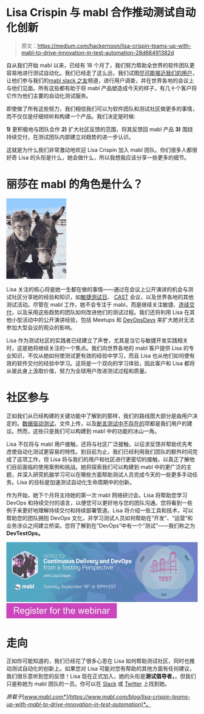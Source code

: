 # Lisa Crispin 与 mabl 合作推动测试自动化创新

> 原文：<https://medium.com/hackernoon/lisa-crispin-teams-up-with-mabl-to-drive-innovation-in-test-automation-28d66491382d>

自从我们开始 mabl 以来，已经有 18 个月了，我们努力帮助全世界的软件团队更容易地进行测试自动化。我们已经走了这么远，我们试图[尽可能接近我们的用户](https://www.mabl.com/blog/delivering-excellent-experiences-the-mabl-way)，让他们参与我们的[mabl slack 之友](https://mabl.slack.com/)频道，进行用户调查，并在世界各地的会议上与他们见面。所有这些都有助于将 mabl 产品塑造成今天的样子，有几十个客户将它作为他们主要的自动化测试服务。

即使做了所有这些努力，我们相信我们可以为软件团队和测试社区做更多的事情，而不仅仅是仔细倾听和构建一个产品。我们决定是时候:

**1)** 更积极地与团队合作
**2)** 扩大社区反馈的范围，将其反馈回 mabl 产品
**3)** 围绕持续交付，在测试团队内部建立对趋势的进一步认识。

这就是为什么我们非常激动地欢迎 Lisa Crispin 加入 mabl 团队。你们很多人都很好奇 Lisa 的头衔是什么，她会做什么，所以我想我应该分享一些更多的细节。

# 丽莎在 mabl 的角色是什么？

![](img/6fc9b0d1c44d5ae73d1267168e94187b.png)

Lisa 关注的核心将是她一生都在做的事情——通过在会议上公开演讲的机会与测试社区分享她的经验和知识，如[敏捷测试日](https://agiletestingdays.com/)、 [CAST](https://www.associationforsoftwaretesting.org/conference/cast-2018/) 会议，以及世界各地的其他测试活动。尽管在 mabl 工作，她不会专注于 mabl，而是继续关注敏捷、[连续交付](https://www.mabl.com/blog/what-is-cicd)，以及采用这些趋势的团队如何改进他们的测试过程。我们还将利用 Lisa 在其他小型活动中的公开演讲经验，包括 Meetups 和 [DevOpsDays](https://www.devopsdays.org/) 来扩大她对无法参加大型会议的观众的影响。

Lisa 作为测试社区的实践者已经建立了声誉，尤其是当它与敏捷开发实践相关时，这是她将继续关注的一个焦点。我们向世界各地的 mabl 客户提供 Lisa 的专业知识，不仅从她如何使测试更有效的经验中学习，而且 Lisa 也从他们如何使有效的软件交付的经验中学习。这将是一个双向的学习体验，因此客户和 Lisa 都将从彼此身上汲取价值，努力为全球用户改进测试过程和质量。

# 社区参与

正如我们从已经构建的关键功能中了解到的那样，我们的路线图大部分是由用户决定的。[数据驱动测试](https://help.mabl.com/docs/data-driven-testing)，文件上传，以及[断言测试中不存在的](https://help.mabl.com/docs/working-with-the-not-present-assertion)项都是我们用户的建议。然而，这些只是我们可以构建到 mabl 中的功能的冰山一角。

Lisa 不仅将与 mabl 用户接触，还将与社区广泛接触，以征求反馈并帮助优先考虑使自动化测试更容易的特性。到目前为止，我们已经利用我们团队的额外时间完成了这项工作，但 Lisa 将与我们的用户和社区进行更密切的接触，以真正了解他们目前面临的使用案例和挑战。她将探索我们可以构建到 mabl 中的更广泛的主题，并深入研究机器学习可以在哪些方面帮助测试人员完成今天的一些更多手动任务。Lisa 的目标是加速测试自动化生命周期中的创新。

作为开始，她下个月将主持她的第一次 mabl 网络研讨会。Lisa 将帮助您学习 DevOps 和持续交付的语言，以便您可以更好地与您的团队沟通。您将看到一些例子来更好地理解持续交付和持续部署管道。Lisa 将介绍一些工具和技术，可以帮助您的团队拥抱 DevOps 文化，并学习测试人员如何帮助在“开发”、“运营”和业务涉众之间建立桥梁。您将了解到在“DevOps”中有一个“测试”——我们称之为 **DevTestOps。**

![](img/9a3639ad028d682a6d5e46760ac82fce.png)![](img/1471a7e60f14ebf1a557402af3b0893b.png)

# 走向

正如你可能知道的，我们已经花了很多心思在 Lisa 如何帮助测试社区，同时也推动测试自动化的创新上。如果您对 Lisa 可能对您有帮助的其他方面有任何建议，我们很乐意听到您的反馈！Lisa 现在正式加入，她的头衔是**测试倡导者，**，但我们只是称她为 mabl 团队的一员。你可以在 [Slack](https://mabl.slack.com/) 或 [Twitter](https://twitter.com/lisacrispin) 上找到她。

*原载于*[*www.mabl.com*](https://www.mabl.com/blog/lisa-crispin-teams-up-with-mabl-to-drive-innovation-in-test-automation)*。*